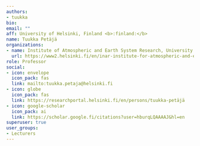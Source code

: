 ```yaml
---
authors:
- tuukka
bio:
email: ""
aff: University of Helsinki, Finland <b>:finland:</b>
name: Tuukka Petäjä
organizations:
- name: Institute of Atmospheric and Earth System Research, University of Helsinki
  url: https://www2.helsinki.fi/en/inar-institute-for-atmospheric-and-earth-system-research
role: Professor
social:
- icon: envelope
  icon_pack: fas
  link: mailto:tuukka.petaja@helsinki.fi
- icon: globe
  icon_pack: fas
  link: https://researchportal.helsinki.fi/en/persons/tuukka-petäjä
- icon: google-scholar
  icon_pack: ai
  link: https://scholar.google.fi/citations?user=hburqLQAAAAJ&hl=en
superuser: true
user_groups:
- Lecturers
---
```

